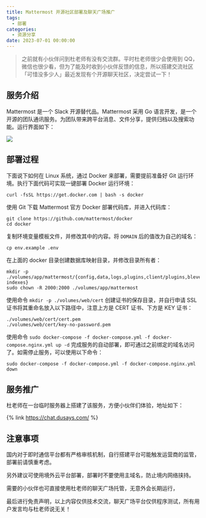 ```yaml
---
title: Mattermost 开源社区部署及聊天广场推广
tags:
  - 部署
categories:
  - 资源分享
date: 2023-07-01 00:00:00
---
```


> 之前就有小伙伴问到杜老师有没有交流群。平时杜老师很少会使用到 QQ，微信也很少看，但为了能及时收到小伙伴反馈的信息，所以搭建交流社区「可惜没多少人」最近发现有个开源聊天社区，决定尝试一下！

<!-- more -->

## 服务介绍

Mattermost 是一个 Slack 开源替代品。Mattermost 采用 Go 语言开发，是一个开源的团队通讯服务。为团队带来跨平台消息、文件分享，提供归档以及搜索功能。运行界面如下：

![](https://cdn.dusays.com/2023/07/601-1.jpg)

## 部署过程

下面说下如何在 Linux 系统，通过 Docker 来部署，需要提前准备好 Git 运行环境。执行下面代码可实现一键部署 Docker 运行环境：

```
curl -fsSL https://get.docker.com | bash -s docker
```

使用 Git 下载 Mattermost 官方 Docker 部署代码库，并进入代码库：

```
git clone https://github.com/mattermost/docker
cd docker
```

复制环境变量模板文件，并修改其中的内容。将 `DOMAIN` 后的值改为自己的域名：

```
cp env.example .env
```

在上面的 docker 目录创建数据库映射目录，并修改目录所有者：

```
mkdir -p ./volumes/app/mattermost/{config,data,logs,plugins,client/plugins,bleve-indexes}
sudo chown -R 2000:2000 ./volumes/app/mattermost
```

使用命令 `mkdir -p ./volumes/web/cert` 创建证书的保存目录，并自行申请 SSL 证书将其重命名放入以下路径中，注意上方是 CERT 证书、下方是 KEY 证书：

```
./volumes/web/cert/cert.pem
./volumes/web/cert/key-no-password.pem
```

使用命令 `sudo docker-compose -f docker-compose.yml -f docker-compose.nginx.yml up -d` 完成服务的自动部署，即可通过之前绑定的域名访问了。如需停止服务，可以使用以下命令：

```
sudo docker-compose -f docker-compose.yml -f docker-compose.nginx.yml down
```

## 服务推广

杜老师在一台临时服务器上搭建了该服务，方便小伙伴们体验，地址如下：

{% link https://chat.dusays.com/ %}

## 注意事项

国内对于即时通信平台都有严格审核机制，自行搭建平台可能触发运营商的监管，部署前请慎重考虑。

另外建议可使用境外云平台部署，部署时不要使用主域名，防止境内网络挟持。

需要的小伙伴也可直接使用杜老师的聊天广场托管，无意外会长期运行，

最后进行免责声明，以上内容仅供技术交流，聊天广场平台仅供程序测试，所有用户发言均与杜老师说无关！